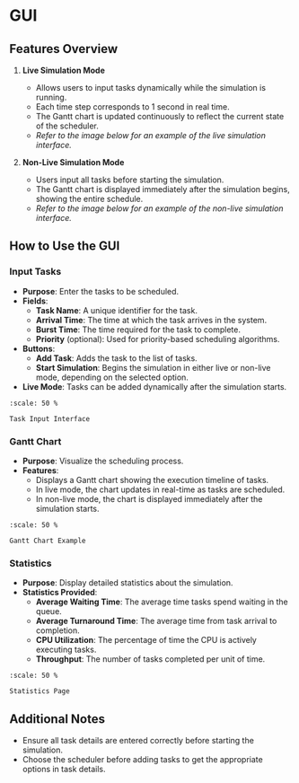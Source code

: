# GUI

## **Features Overview**

1. **Live Simulation Mode**  
   - Allows users to input tasks dynamically while the simulation is running.  
   - Each time step corresponds to 1 second in real time.  
   - The Gantt chart is updated continuously to reflect the current state of the scheduler.  
   - *Refer to the image below for an example of the live simulation interface.*

2. **Non-Live Simulation Mode**  
   - Users input all tasks before starting the simulation.  
   - The Gantt chart is displayed immediately after the simulation begins, showing the entire schedule.  
   - *Refer to the image below for an example of the non-live simulation interface.*

## **How to Use the GUI**

### **Input Tasks**
- **Purpose**: Enter the tasks to be scheduled.
- **Fields**:
  - **Task Name**: A unique identifier for the task.
  - **Arrival Time**: The time at which the task arrives in the system.
  - **Burst Time**: The time required for the task to complete.
  - **Priority** (optional): Used for priority-based scheduling algorithms.
- **Buttons**:
  - **Add Task**: Adds the task to the list of tasks.
  - **Start Simulation**: Begins the simulation in either live or non-live mode, depending on the selected option.
- **Live Mode**: Tasks can be added dynamically after the simulation starts.

```{figure} image.png
:scale: 50 %

Task Input Interface
```

### **Gantt Chart**
- **Purpose**: Visualize the scheduling process.
- **Features**:
  - Displays a Gantt chart showing the execution timeline of tasks.
  - In live mode, the chart updates in real-time as tasks are scheduled.
  - In non-live mode, the chart is displayed immediately after the simulation starts.

```{figure} image-1.png
:scale: 50 %

Gantt Chart Example
```


### **Statistics**
- **Purpose**: Display detailed statistics about the simulation.
- **Statistics Provided**:
  - **Average Waiting Time**: The average time tasks spend waiting in the queue.
  - **Average Turnaround Time**: The average time from task arrival to completion.
  - **CPU Utilization**: The percentage of time the CPU is actively executing tasks.
  - **Throughput**: The number of tasks completed per unit of time.

```{figure} image-2.png
:scale: 50 %

Statistics Page
```

## **Additional Notes**
- Ensure all task details are entered correctly before starting the simulation.
- Choose the scheduler before adding tasks to get the appropriate options in task details.